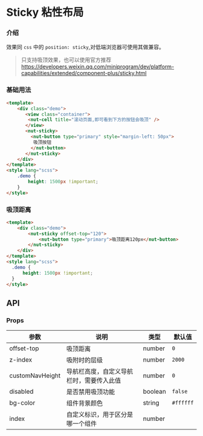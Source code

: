 # Sticky 粘性布局

### 介绍

效果同 `css` 中的 `position: sticky`,对低端浏览器可使用其做兼容。

> 只支持吸顶效果，也可以使用官方推荐 <https://developers.weixin.qq.com/miniprogram/dev/platform-capabilities/extended/component-plus/sticky.html>

### 基础用法

```html
<template>
    <div class="demo">
       <view class="container">
        <nut-cell title="滚动页面,即可看到下方的按钮会吸顶" />
       </view>
       <nut-sticky>
         <nut-button type="primary" style="margin-left: 50px">
          吸顶按钮
         </nut-button>
       </nut-sticky>
    </div>
</template>
<style lang="scss">
    .demo {
        height: 1500px !important;
    }
</style>
```

### 吸顶距离

```html
<template>
    <div class="demo">
        <nut-sticky offset-top="120">
            <nut-button type="primary">吸顶距离120px</nut-button>
        </nut-sticky>
    </div>
</template>
<style lang="scss">
  .demo {
      height: 1500px !important;
  }
</style>
```

## API

### Props

| 参数         | 说明                             | 类型   | 默认值           |
|--------------|----------------------------------|--------|------------------|
| offset-top         | 吸顶距离               | number | `0`                |
| z-index         | 吸附时的层级               | number | `2000`               |
| customNavHeight         | 导航栏高度，自定义导航栏时，需要传入此值               | number  | `0`               |
| disabled         | 是否禁用吸顶功能               | boolean | `false`               |
| bg-color         | 组件背景颜色               | string | `#ffffff`               |
| index         | 自定义标识，用于区分是哪一个组件             | number |                |
